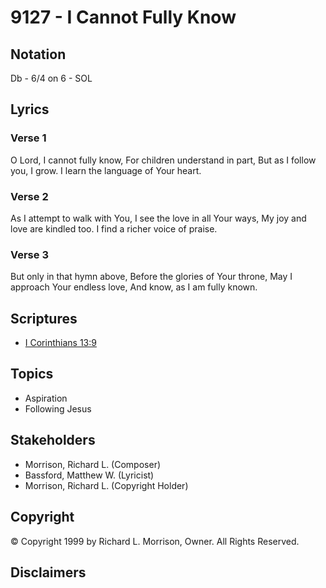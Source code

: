 # 9127 - I Cannot Fully Know

## Notation

Db - 6/4 on 6 - SOL

## Lyrics

### Verse 1

O Lord, I cannot fully know, For children understand in part, But as I follow you, I grow. I learn the language of Your heart.

### Verse 2

As I attempt to walk with You, I see the love in all Your ways, My joy and love are kindled too. I find a richer voice of praise.

### Verse 3

But only in that hymn above, Before the glories of Your throne, May I approach Your endless love, And know, as I am fully known.


## Scriptures

- [I Corinthians 13:9](https://www.biblegateway.com/passage/?search=I%20Corinthians%2013%3A9)

## Topics

- Aspiration
- Following Jesus

## Stakeholders

- Morrison, Richard L. (Composer)
- Bassford, Matthew W. (Lyricist)
- Morrison, Richard L. (Copyright Holder)

## Copyright

© Copyright 1999 by Richard L. Morrison, Owner. All Rights Reserved.


## Disclaimers


